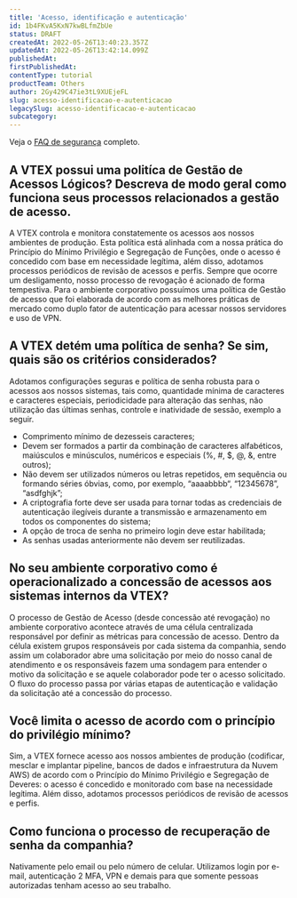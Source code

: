 ```yaml
---
title: 'Acesso, identificação e autenticação'
id: 1b4FKvA5KxN7kwBLfmZbUe
status: DRAFT
createdAt: 2022-05-26T13:40:23.357Z
updatedAt: 2022-05-26T13:42:14.099Z
publishedAt: 
firstPublishedAt: 
contentType: tutorial
productTeam: Others
author: 2Gy429C47ie3tL9XUEjeFL
slug: acesso-identificacao-e-autenticacao
legacySlug: acesso-identificacao-e-autenticacao
subcategory: 
---
```


Veja o [FAQ de segurança]() completo.
## A VTEX possui uma politíca de Gestão de Acessos Lógicos? Descreva de modo geral como funciona seus processos relacionados a gestão de acesso.

A VTEX controla e monitora constatemente os acessos aos nossos ambientes de produção. 
Esta política está alinhada com a nossa prática do Princípio do Mínimo Privilégio e Segregação de Funções, onde o acesso é concedido com base em necessidade legítima, além disso, adotamos processos periódicos de revisão de acessos e perfis. 
Sempre que ocorre um desligamento, nosso processo de revogação é acionado de forma tempestiva. Para o ambiente corporativo possuímos uma política de Gestão de acesso que foi elaborada de acordo com as melhores práticas de mercado como duplo fator de autenticação para acessar nossos servidores e uso de VPN. 

## A VTEX detém uma política de senha? Se sim, quais são os critérios considerados?

Adotamos configurações seguras e política de senha robusta para o acessos aos nossos sistemas, tais como, quantidade mínima de caracteres e caracteres especiais, periodicidade para alteração das senhas, não utilização das últimas senhas, controle e inatividade de sessão, exemplo a seguir. 
- Comprimento mínimo de dezesseis caracteres;
- Devem ser formados a partir da combinação de caracteres alfabéticos, maiúsculos e minúsculos, numéricos e especiais (%, #, $, @, &, entre outros);
- Não devem ser utilizados números ou letras repetidos, em sequência ou formando séries óbvias, como, por exemplo, “aaaabbbb“, “12345678”, “asdfghjk”;
- A criptografia forte deve ser usada para tornar todas as credenciais de autenticação ilegíveis durante a transmissão e armazenamento em todos os componentes do sistema;
- A opção de troca de senha no primeiro login deve estar habilitada;
- As senhas usadas anteriormente não devem ser reutilizadas.

## No seu ambiente corporativo como é operacionalizado a concessão de acessos aos sistemas internos da VTEX? 

O processo de Gestão de Acesso (desde concessão até revogação) no ambiente corporativo acontece através de uma célula centralizada responsável por definir as métricas para concessão de acesso. Dentro da célula existem grupos responsáveis por cada sistema da companhia, sendo assim um colaborador abre uma solicitação por meio do nosso canal de atendimento e os responsáveis fazem uma sondagem para entender o motivo da solicitação e se aquele colaborador pode ter o acesso solicitado. O fluxo do processo passa por várias etapas de autenticação e validação da solicitação até a concessão do processo. 

## Você limita o acesso de acordo com o princípio do privilégio mínimo?

Sim, a VTEX fornece acesso aos nossos ambientes de produção (codificar, mesclar e implantar pipeline, bancos de dados e infraestrutura da Nuvem AWS) de acordo com o Princípio do Mínimo Privilégio e Segregação de Deveres: o acesso é concedido e monitorado com base na necessidade legítima. Além disso, adotamos processos periódicos de revisão de acessos e perfis.

## Como funciona o processo de recuperação de senha da companhia?

Nativamente pelo email ou pelo número de celular. Utilizamos login por e-mail, autenticação 2 MFA, VPN e demais para que somente pessoas autorizadas tenham acesso ao seu trabalho.

